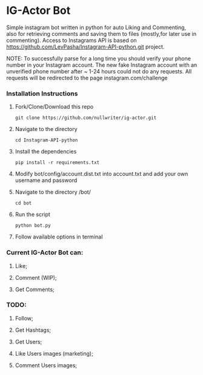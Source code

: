 # IG-Actor Bot

Simple instagram bot written in python for auto Liking and Commenting, also for retrieving comments and saving them to files (mostly,for later use in commenting). Access to Instagrams API is based on https://github.com/LevPasha/Instagram-API-python.git project.

NOTE: To successfully parse for a long time you should verify your phone number in your Instagram account. 
The new fake Instagram account with an unverified phone number after ~ 1-24 hours could not do any requests. All requests will be redirected to the page instagram.com/challenge

### Installation Instructions

1. Fork/Clone/Download this repo

    `git clone https://github.com/nullwriter/ig-actor.git`

2. Navigate to the directory

    `cd Instagram-API-python`

3. Install the dependencies

    `pip install -r requirements.txt`

4. Modify bot/config/account.dist.txt into account.txt and add your own username and password

5. Navigate to the directory /bot/

    `cd bot`

6. Run the script

    `python bot.py`
    
7. Follow available options in terminal


### Current IG-Actor Bot can:

1) Like;

2) Comment (WIP);

3) Get Comments;

### TODO:

1) Follow;

2) Get Hashtags;

3) Get Users;

4) Like Users images (marketing);

5) Comment Users images;

